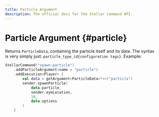 ```yaml
---
title: Particle Argument
description: The official docs for the Stellar Command API.
---
```


# Particle Argument {#particle}

Returns `ParticleData`, containing the particle itself and its data. The syntax is very simply just: `particle_type_id{configuration tags}`. Example:

```Kotlin
StellarCommand("spawn-particle")
    .addParticleArgument(name = "particle")
    .addExecution<Player> {
        val data = getArgument<ParticleData<*>>("particle")
        sender.spawnParticle(
            data.particle,
            sender.eyeLocation,
            10,
            data.options
        )
    }
```